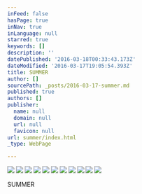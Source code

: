 ```yaml
---
inFeed: false
hasPage: true
inNav: true
inLanguage: null
starred: true
keywords: []
description: ''
datePublished: '2016-03-18T00:33:43.173Z'
dateModified: '2016-03-17T19:05:54.393Z'
title: SUMMER
author: []
sourcePath: _posts/2016-03-17-summer.md
published: true
authors: []
publisher:
  name: null
  domain: null
  url: null
  favicon: null
url: summer/index.html
_type: WebPage

---
```

![](https://the-grid-user-content.s3-us-west-2.amazonaws.com/5f1a9f40-5d5b-424a-b852-5ab8c73b4798.jpg)
![](https://the-grid-user-content.s3-us-west-2.amazonaws.com/6a62a4a8-cd56-4991-b939-f14944f16be0.jpg)
![](https://the-grid-user-content.s3-us-west-2.amazonaws.com/cf445df5-dbb6-4490-8e1f-4cba0aa1186e.jpg)
![](https://the-grid-user-content.s3-us-west-2.amazonaws.com/eee80ae3-daa1-46c0-a205-0144f84bdc54.jpg)
![](https://the-grid-user-content.s3-us-west-2.amazonaws.com/193093f4-a5e2-471e-ad17-b73c56aecbba.jpg)
![](https://the-grid-user-content.s3-us-west-2.amazonaws.com/263748c2-b4e0-4944-a40e-ec18d6985736.jpg)
![](https://the-grid-user-content.s3-us-west-2.amazonaws.com/68902cc2-5412-4b0d-86e0-d61e87333942.jpg)
![](https://the-grid-user-content.s3-us-west-2.amazonaws.com/fa97f9c4-44dd-4c11-83ab-81797e3276e3.jpg)
![](https://the-grid-user-content.s3-us-west-2.amazonaws.com/5235a230-41b4-4ff3-bbb3-0e737372bad1.jpg)
![](https://the-grid-user-content.s3-us-west-2.amazonaws.com/3723d65e-8154-4342-9615-5c00afe6f1bc.jpg)
![](https://the-grid-user-content.s3-us-west-2.amazonaws.com/7d4b0519-1122-4b68-ac59-ae2ce9c81dab.jpg)

SUMMER